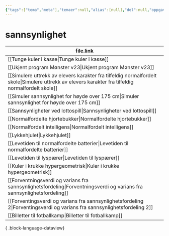 ```yaml
---
{"tags":["tema","meta"],"temaer":null,"alias":[null],"del":null,"oppgave":null,"fag":null,"eksamen":null,"dg-publish":true,"title":"sannsynlighet","date":"2023-06-01","modified":"2023-06-01","permalink":"/temaer/sannsynlighet/","dgPassFrontmatter":true}
---
```



# sannsynlighet
| file.link                                                                                                                                             |
| ----------------------------------------------------------------------------------------------------------------------------------------------------- |
| [[Tunge kuler i kasse\|Tunge kuler i kasse]]                                                                                                       |
| [[Ukjent program Mønster v23\|Ukjent program Mønster v23]]                                                                                         |
| [[Simulere uttrekk av elevers karakter fra tilfeldig normalfordelt skole\|Simulere uttrekk av elevers karakter fra tilfeldig normalfordelt skole]] |
| [[Simuler sannsynlighet for høyde over 175 cm\|Simuler sannsynlighet for høyde over 175 cm]]                                                       |
| [[Sannsynligheter ved lottospill\|Sannsynligheter ved lottospill]]                                                                                 |
| [[Normalfordelte hjortebukker\|Normalfordelte hjortebukker]]                                                                                       |
| [[Normalfordelt intelligens\|Normalfordelt intelligens]]                                                                                           |
| [[Lykkehjulet\|Lykkehjulet]]                                                                                                                       |
| [[Levetiden til normalfordelte batterier\|Levetiden til normalfordelte batterier]]                                                                 |
| [[Levetiden til lyspærer\|Levetiden til lyspærer]]                                                                                                 |
| [[Kuler i krukke hypergeometrisk\|Kuler i krukke hypergeometrisk]]                                                                                 |
| [[Forventningsverdi og varians fra sannsynlighetsfordeling\|Forventningsverdi og varians fra sannsynlighetsfordeling]]                             |
| [[Forventingsverdi og varians fra sannsynlighetsfordeling 2\|Forventingsverdi og varians fra sannsynlighetsfordeling 2]]                           |
| [[Billetter til fotballkamp\|Billetter til fotballkamp]]                                                                                           |

{ .block-language-dataview}
